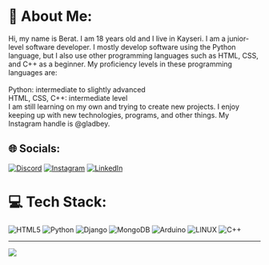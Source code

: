 # 💫 About Me:
Hi, my name is Berat. I am 18 years old and I live in Kayseri. I am a junior-level software developer. I mostly develop software using the Python language, but I also use other programming languages such as HTML, CSS, and C++ as a beginner. My proficiency levels in these programming languages are:<br><br>Python: intermediate to slightly advanced<br>HTML, CSS, C++: intermediate level<br>I am still learning on my own and trying to create new projects. I enjoy keeping up with new technologies, programs, and other things. My Instagram handle is @gladbey.


## 🌐 Socials:
[![Discord](https://img.shields.io/badge/Discord-%237289DA.svg?logo=discord&logoColor=white)](https://discord.gg/glad#1899) [![Instagram](https://img.shields.io/badge/Instagram-%23E4405F.svg?logo=Instagram&logoColor=white)](https://instagram.com/@gladbey) [![LinkedIn](https://img.shields.io/badge/LinkedIn-%230077B5.svg?logo=linkedin&logoColor=white)](https://www.linkedin.com/in/berat-karaca-9b770223b/) 

# 💻 Tech Stack:
![HTML5](https://img.shields.io/badge/html5-%23E34F26.svg?style=for-the-badge&logo=html5&logoColor=white) ![Python](https://img.shields.io/badge/python-3670A0?style=for-the-badge&logo=python&logoColor=ffdd54) ![Django](https://img.shields.io/badge/django-%23092E20.svg?style=for-the-badge&logo=django&logoColor=white) ![MongoDB](https://img.shields.io/badge/MongoDB-%234ea94b.svg?style=for-the-badge&logo=mongodb&logoColor=white) ![Arduino](https://img.shields.io/badge/-Arduino-00979D?style=for-the-badge&logo=Arduino&logoColor=white) ![LINUX](https://img.shields.io/badge/Linux-FCC624?style=for-the-badge&logo=linux&logoColor=black) ![C++](https://img.shields.io/badge/c++-%2300599C.svg?style=for-the-badge&logo=c%2B%2B&logoColor=white)

---
[![](https://visitcount.itsvg.in/api?id=berka38&icon=0&color=0)](https://visitcount.itsvg.in)

<!-- Proudly created with GPRM ( https://gprm.itsvg.in ) -->
